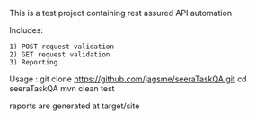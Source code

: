 This is a test project containing rest assured API automation

Includes:

    1) POST request validation
    2) GET request validation
    3) Reporting 


Usage :
git clone https://github.com/jagsme/seeraTaskQA.git
cd seeraTaskQA
mvn clean test

reports are generated at target/site


